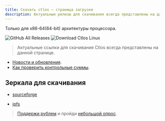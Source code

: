 ```yaml
---
title: Скачать ctlos — страница загрузки
description: Актуальные релизы для скачивания всегда представлены на данной странице.
---
```


Только для x86-64(64-bit) архитектуры процессора.

![GitHub All Releases](https://img.shields.io/github/downloads/ctlos/ctlosiso/total.svg?logo=github)
![Download Ctlos Linux](https://img.shields.io/sourceforge/dt/ctlos.svg?logo=sourceforge)

> Актуальные ссылки для скачивания Ctlos всегда представлены на данной странице.

- [Новости и обновления](/wiki/changelog).
- [Как проверить контрольные суммы](/wiki/install/install-ctlos#%D0%BF%D1%80%D0%BE%D0%B2%D0%B5%D1%80%D0%BA%D0%B0-iso-%D0%BE%D0%B1%D1%80%D0%B0%D0%B7%D0%B0).

## Зеркала для скачивания

- [sourceforge](https://sourceforge.net/projects/ctlos/files/)
<!-- - [google drive](https://drive.google.com/drive/folders/1yqHmb7V3UKrplWgMHj1Meq1mJou2Cz1u) -->
<!-- - [OSDN releases](https://osdn.net/projects/ctlos/releases/) -->
<!-- - [Github releases](https://github.com/ctlos/ctlosiso/releases) -->
<!-- - [cloud.ctlos.ru](https://cloud.ctlos.ru) -->
- [ipfs](https://cloudflare-ipfs.com/ipns/ipfs.ctlos.ru/)
<!-- - [ctlos-ipfs](https://ctlos-ipfs.fission.app/iso) -->

> [Поддержи рублем](/donat) и пройди [небольшой опрос](https://forms.gle/qzAUa6R4fShf3xSw7).
